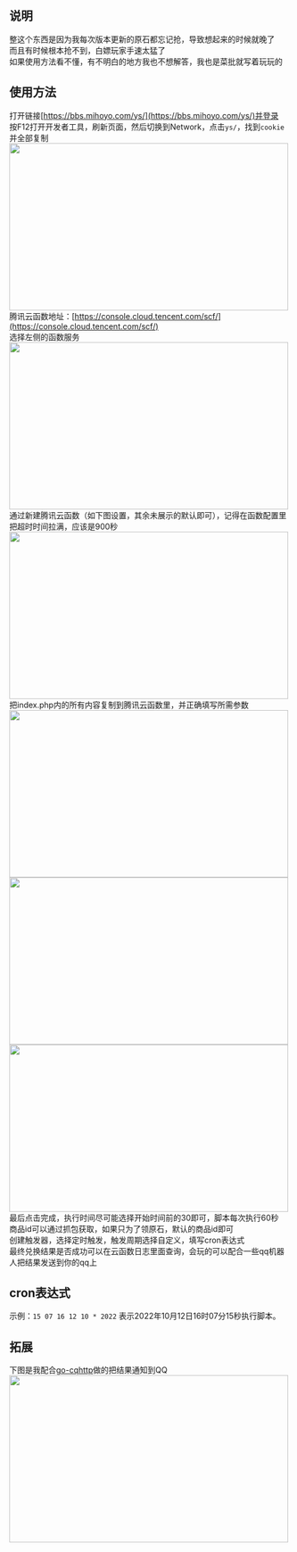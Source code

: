 ## 说明
整这个东西是因为我每次版本更新的原石都忘记抢，导致想起来的时候就晚了</br>
而且有时候根本抢不到，白嫖玩家手速太猛了</br>
如果使用方法看不懂，有不明白的地方我也不想解答，我也是菜批就写着玩玩的</br>
## 使用方法
打开链接[https://bbs.mihoyo.com/ys/](https://bbs.mihoyo.com/ys/)并登录</br>
按F12打开开发者工具，刷新页面，然后切换到Network，点击`ys/`，找到`cookie`并全部复制</br>
<img src="https://user-images.githubusercontent.com/75831884/139770496-803764e8-aba7-49f6-b81f-a452b2845427.png" width="500" height="300"></br>
腾讯云函数地址：[https://console.cloud.tencent.com/scf/](https://console.cloud.tencent.com/scf/)</br>
选择左侧的函数服务</br>
<img src="https://user-images.githubusercontent.com/75831884/139518833-4858dd94-59af-40a8-9414-e8ab0023ae33.png" width="500" height="300"></br>
通过新建腾讯云函数（如下图设置，其余未展示的默认即可），记得在函数配置里把超时时间拉满，应该是900秒</br>
<img src="https://user-images.githubusercontent.com/75831884/139518897-4a737823-601b-4854-a8a3-66f8455bb223.png" width="500" height="300"></br>
把index.php内的所有内容复制到腾讯云函数里，并正确填写所需参数</br>
<img src="https://user-images.githubusercontent.com/75831884/139518903-f1c66a25-5804-4d4d-b5e4-f79702e0366f.png" width="500" height="300"></br>
<img src="https://user-images.githubusercontent.com/75831884/139518912-2a413744-96d9-4ad7-b098-19d74351ebcf.png" width="500" height="300"></br>
<img src="https://user-images.githubusercontent.com/75831884/139518934-74b9cd3c-ab6f-4e13-a1bd-e91af125709b.png" width="500" height="300"></br>
最后点击完成，执行时间尽可能选择开始时间前的30即可，脚本每次执行60秒</br>
商品id可以通过抓包获取，如果只为了领原石，默认的商品id即可</br>
创建触发器，选择定时触发，触发周期选择自定义，填写cron表达式</br>
最终兑换结果是否成功可以在云函数日志里面查询，会玩的可以配合一些qq机器人把结果发送到你的qq上</br>
## cron表达式
示例：`15 07 16 12 10 * 2022` 表示2022年10月12日16时07分15秒执行脚本。</br>
## 拓展
下图是我配合[go-cqhttp](https://github.com/Mrs4s/go-cqhttp)做的把结果通知到QQ</br>
<img src="https://user-images.githubusercontent.com/75831884/138081549-f2773a4b-de5c-46e3-85ec-6d3ae0f1ae0e.png" width="500" height="300"></br>
